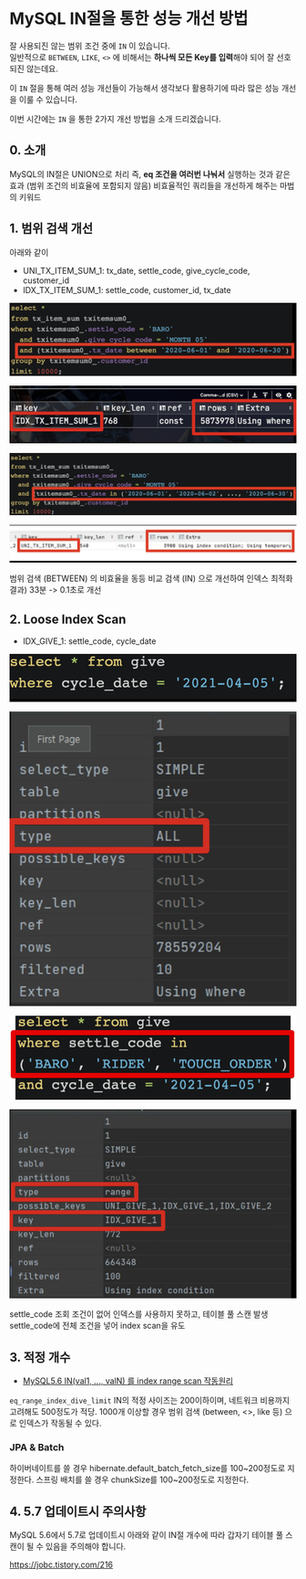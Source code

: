 # MySQL IN절을 통한 성능 개선 방법

잘 사용되진 않는 범위 조건 중에 `IN` 이 있습니다.  
일반적으로 `BETWEEN`, `LIKE`, `<>` 에 비해서는 **하나씩 모든 Key를 입력**해야 되어 잘 선호되진 않는데요.  
  
이 `IN` 절을 통해 여러 성능 개선들이 가능해서 생각보다 활용하기에 따라 많은 성능 개선을 이룰 수 있습니다.  
  
이번 시간에는 `IN` 을 통한 2가지 개선 방법을 소개 드리겠습니다.

## 0. 소개

MySQL의 IN절은 UNION으로 처리
즉, **eq 조건을 여러번 나눠서** 실행하는 것과 같은 효과
(범위 조건의 비효율에 포함되지 않음)
비효율적인 쿼리들을 개선하게 해주는 마법의 키워드


## 1. 범위 검색 개선

아래와 같이 
* UNI_TX_ITEM_SUM_1: tx_date, settle_code, give_cycle_code, customer_id
* IDX_TX_ITEM_SUM_1: settle_code, customer_id, tx_date

![1-1](./images/1-1.png)

![1-2](./images/1-2.png)

![1-3](./images/1-3.png)

![1-4](./images/1-4.png)

범위 검색 (BETWEEN) 의 비효율을 동등 비교 검색 (IN) 으로 개선하여 인덱스 최적화
결과) 33분 -> 0.1초로 개선

## 2. Loose Index Scan

* IDX_GIVE_1: settle_code, cycle_date

![2-1](./images/2-1.png)

![2-2](./images/2-2.png)

![2-3](./images/2-3.png)

![2-4](./images/2-4.png)

settle_code 조회 조건이 없어 
인덱스를 사용하지 못하고, 
테이블 풀 스캔 발생
settle_code에 전체 조건을 넣어 
index scan을 유도

## 3. 적정 개수

* [MySQL5.6 IN(val1, ..., valN) 를 index range scan 작동원리](http://small-dbtalk.blogspot.com/2016/02/)

`eq_range_index_dive_limit` 
IN의 적정 사이즈는 200이하이며, 
네트워크 비용까지 고려해도 500정도가 적당.
1000개 이상할 경우 범위 검색 (between, <>, like 등) 으로 인덱스가 작동될 수 있다.

### JPA & Batch

하이버네이트를 쓸 경우 hibernate.default_batch_fetch_size를 100~200정도로 지정한다.
스프링 배치를 쓸 경우 chunkSize를 100~200정도로 지정한다.

## 4. 5.7 업데이트시 주의사항

MySQL 5.6에서 5.7로 업데이트시 아래와 같이 IN절 개수에 따라 갑자기 테이블 풀 스캔이 될 수 있음을 주의해야 합니다.

https://jobc.tistory.com/216